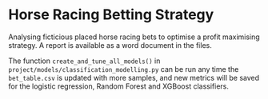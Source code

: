 # Horse Racing Betting Strategy

Analysing ficticious placed horse racing bets to optimise a profit maximising strategy. A report is available as a word document in the files.

The function `create_and_tune_all_models()` in `project/models/classification_modelling.py` can be run any time the `bet_table.csv` is updated with more samples, and new metrics will be saved for the logistic regression, Random Forest and XGBoost classifiers.
